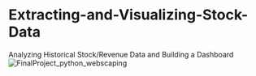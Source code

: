 # Extracting-and-Visualizing-Stock-Data
Analyzing Historical Stock/Revenue Data and Building a Dashboard
![FinalProject_python_webscaping](https://user-images.githubusercontent.com/87797429/222831328-7d1c1946-687f-4984-87b1-518ec2364183.jpg)
